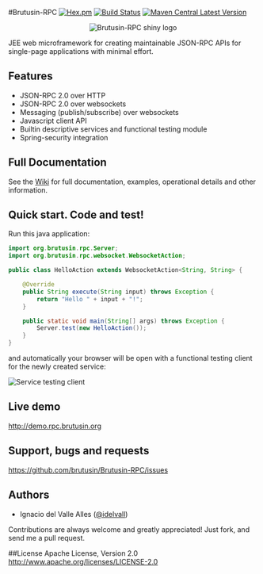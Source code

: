 
#Brutusin-RPC [![Hex.pm](https://img.shields.io/hexpm/l/plug.svg)](http://www.apache.org/licenses/LICENSE-2.0) [![Build Status](https://api.travis-ci.org/brutusin/Brutusin-RPC.svg?branch=master)](https://travis-ci.org/brutusin/Brutusin-RPC) [![Maven Central Latest Version](https://maven-badges.herokuapp.com/maven-central/org.brutusin/rpc-root/badge.svg)](https://maven-badges.herokuapp.com/maven-central/org.brutusin/rpc-root/)
<p align="center">
    <img src="https://github.com/brutusin/Brutusin-RPC/wiki/img/brutusin-logo_small.png" alt="Brutusin-RPC shiny logo">
</p>
JEE web microframework for creating maintainable JSON-RPC APIs for single-page applications with minimal effort.

## Features

- JSON-RPC 2.0 over HTTP
- JSON-RPC 2.0 over websockets
- Messaging (publish/subscribe) over websockets
- Javascript client API
- Builtin descriptive services and functional testing module
- Spring-security integration

## Full Documentation

See the [Wiki](https://github.com/brutusin/Brutusin-RPC/wiki) for full documentation, examples, operational details and other information.

## Quick start. Code and test!

Run this java application:
```java
import org.brutusin.rpc.Server;
import org.brutusin.rpc.websocket.WebsocketAction;

public class HelloAction extends WebsocketAction<String, String> {

    @Override
    public String execute(String input) throws Exception {
        return "Hello " + input + "!";
    }

    public static void main(String[] args) throws Exception {
        Server.test(new HelloAction());
    }
}
```
and automatically your browser will be open with a functional testing client for the newly created service:

![Service testing client](https://github.com/brutusin/Brutusin-RPC/wiki/img/hello-action-test.png)

## Live demo
http://demo.rpc.brutusin.org

## Support, bugs and requests
https://github.com/brutusin/Brutusin-RPC/issues

## Authors

- Ignacio del Valle Alles ([@idelvall](https://github.com/idelvall))

Contributions are always welcome and greatly appreciated! Just fork, and send me a pull request.

##License
Apache License, Version 2.0
http://www.apache.org/licenses/LICENSE-2.0
